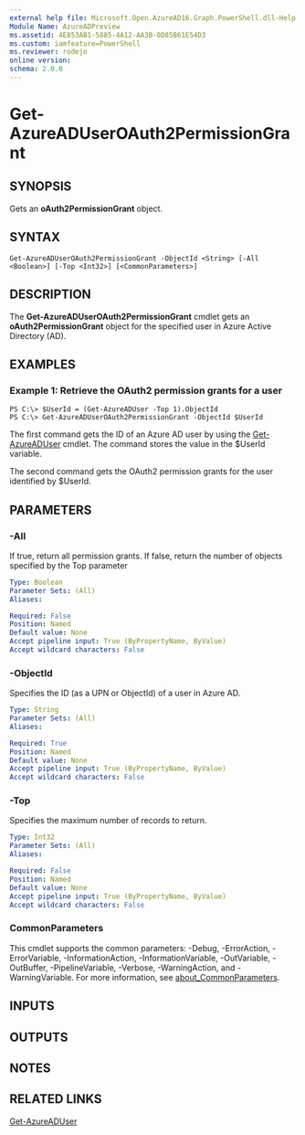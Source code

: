 ```yaml
---
external help file: Microsoft.Open.AzureAD16.Graph.PowerShell.dll-Help.xml
Module Name: AzureADPreview
ms.assetid: 4E853AB1-5885-4A12-AA3B-0D85B61E54D3
ms.custom: iamfeature=PowerShell
ms.reviewer: rodejo
online version:
schema: 2.0.0
---
```


# Get-AzureADUserOAuth2PermissionGrant

## SYNOPSIS
Gets an **oAuth2PermissionGrant** object.

## SYNTAX

```
Get-AzureADUserOAuth2PermissionGrant -ObjectId <String> [-All <Boolean>] [-Top <Int32>] [<CommonParameters>]
```

## DESCRIPTION
The **Get-AzureADUserOAuth2PermissionGrant** cmdlet gets an **oAuth2PermissionGrant** object for the specified user in Azure Active Directory (AD).

## EXAMPLES

### Example 1: Retrieve the OAuth2 permission grants for a user
```
PS C:\> $UserId = (Get-AzureADUser -Top 1).ObjectId
PS C:\> Get-AzureADUserOAuth2PermissionGrant -ObjectId $UserId
```

The first command gets the ID of an Azure AD user by using the [Get-AzureADUser](./Get-AzureADUser.md) cmdlet. 
The command stores the value in the $UserId variable.

The second command gets the OAuth2 permission grants for the user identified by $UserId.
 

## PARAMETERS

### -All
If true, return all permission grants. If false, return the number of objects specified by the Top parameter

```yaml
Type: Boolean
Parameter Sets: (All)
Aliases:

Required: False
Position: Named
Default value: None
Accept pipeline input: True (ByPropertyName, ByValue)
Accept wildcard characters: False
```

### -ObjectId
Specifies the ID (as a UPN or ObjectId) of a user in Azure AD. 

```yaml
Type: String
Parameter Sets: (All)
Aliases:

Required: True
Position: Named
Default value: None
Accept pipeline input: True (ByPropertyName, ByValue)
Accept wildcard characters: False
```

### -Top
Specifies the maximum number of records to return.

```yaml
Type: Int32
Parameter Sets: (All)
Aliases:

Required: False
Position: Named
Default value: None
Accept pipeline input: True (ByPropertyName, ByValue)
Accept wildcard characters: False
```

### CommonParameters
This cmdlet supports the common parameters: -Debug, -ErrorAction, -ErrorVariable, -InformationAction, -InformationVariable, -OutVariable, -OutBuffer, -PipelineVariable, -Verbose, -WarningAction, and -WarningVariable. For more information, see [about_CommonParameters](https://go.microsoft.com/fwlink/?LinkID=113216).

## INPUTS

## OUTPUTS

## NOTES

## RELATED LINKS

[Get-AzureADUser](./Get-AzureADUser.md) 
